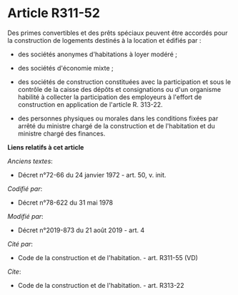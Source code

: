 # Article R311-52

Des primes convertibles et des prêts spéciaux peuvent être accordés pour la construction de logements destinés à la location
et édifiés par :

- des sociétés anonymes d'habitations à loyer modéré ;

- des sociétés d'économie mixte ;

- des sociétés de construction constituées avec la participation et sous le contrôle de la caisse des dépôts et consignations
ou d'un organisme habilité à collecter la participation des employeurs à l'effort de construction en application de l'article
R. 313-22.

- des personnes physiques ou morales dans les conditions fixées par arrêté du ministre chargé de la construction et de
l'habitation et du ministre chargé des finances.

**Liens relatifs à cet article**

_Anciens textes_:

  - Décret n°72-66 du 24 janvier 1972 - art. 50, v. init.

_Codifié par_:

  - Décret n°78-622 du 31 mai 1978

_Modifié par_:

  - Décret n°2019-873 du 21 août 2019 - art. 4

_Cité par_:

  - Code de la construction et de l'habitation. - art. R311-55 (VD)

_Cite_:

  - Code de la construction et de l'habitation. - art. R313-22
